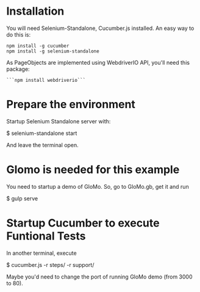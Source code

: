# Installation
You will need Selenium-Standalone, Cucumber.js installed.
An easy way to do this is:

    npm install -g cucumber
    npm install -g selenium-standalone

As PageObjects are implemented using WebdriverIO API, you'll need this package:

    ```npm install webdriverio```


# Prepare the environment
Startup Selenium Standalone server with:

$ selenium-standalone start

And leave the terminal open.

# Glomo is needed for this example
You need to startup a demo of GloMo. So, go to GloMo.gb, get it and run

$ gulp serve


# Startup Cucumber to execute Funtional Tests
In another terminal, execute

$ cucumber.js -r steps/ -r support/

Maybe you'd need to change the port of running GloMo demo (from 3000 to 80).
